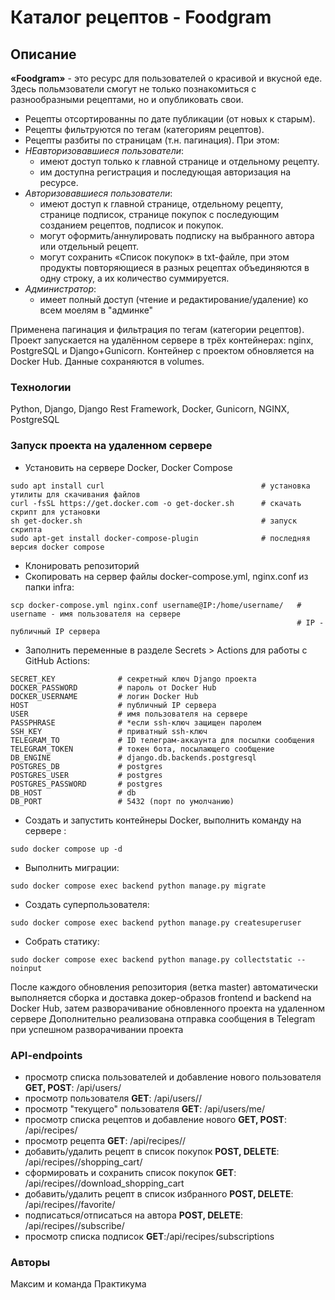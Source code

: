 # **Каталог рецептов - Foodgram**

## Описание

**«Foodgram»** - это ресурс для пользователей о красивой и вкусной еде. Здесь польмзователи смогут не только познакомиться с разнообразными рецептами, но и  опубликовать свои. 
- Рецепты отсортированны по дате публикации (от новых к старым).
- Рецепты фильтруются по тегам (категориям рецептов).
- Рецепты разбиты по страницам (т.н. пагинация).
При этом:
- _НЕавторизовавшиеся пользователи_:
  * имеют доступ только к главной странице и отдельному рецепту.
  * им доступна регистрация и последующая авторизация на ресурсе.
- _Авторизовавшиеся пользователи_:
  * имеют доступ к главной странице, отдельному рецепту, странице подписок, странице покупок с последующим созданием рецептов, подписок и покупок.
  * могут оформить/аннулировать подписку на выбранного автора или отдельный рецепт.
  * могут сохранить «Список покупок» в txt-файле, при этом продукты повторяющиеся в разных рецептах объединяются в одну строку, а их количество суммируется.
- _Администратор_:
  * имеет полный доступ (чтение и редактирование/удаление) ко всем моелям в "админке"

Применена пагинация и фильтрация по тегам (категории рецептов).
Проект запускается на удалённом сервере в трёх контейнерах: nginx, PostgreSQL и Django+Gunicorn. Контейнер с проектом обновляется на Docker Hub.
Данные сохраняются в volumes.
 
### Технологии
Python, Django, Django Rest Framework, Docker, Gunicorn, NGINX, PostgreSQL

### Запуск проекта на удаленном сервере
- Установить на сервере Docker, Docker Compose
```
sudo apt install curl                                   # установка утилиты для скачивания файлов
curl -fsSL https://get.docker.com -o get-docker.sh      # скачать скрипт для установки
sh get-docker.sh                                        # запуск скрипта
sudo apt-get install docker-compose-plugin              # последняя версия docker compose
```
- Клонировать репозиторий
- Скопировать на сервер файлы docker-compose.yml, nginx.conf из папки infra:
```
scp docker-compose.yml nginx.conf username@IP:/home/username/   # username - имя пользователя на сервере
                                                                # IP - публичный IP сервера
```
- Заполнить переменные в разделе Secrets > Actions для работы с GitHub Actions:
```
SECRET_KEY              # секретный ключ Django проекта
DOCKER_PASSWORD         # пароль от Docker Hub
DOCKER_USERNAME         # логин Docker Hub
HOST                    # публичный IP сервера
USER                    # имя пользователя на сервере
PASSPHRASE              # *если ssh-ключ защищен паролем
SSH_KEY                 # приватный ssh-ключ
TELEGRAM_TO             # ID телеграм-аккаунта для посылки сообщения
TELEGRAM_TOKEN          # токен бота, посылающего сообщение
DB_ENGINE               # django.db.backends.postgresql
POSTGRES_DB             # postgres
POSTGRES_USER           # postgres
POSTGRES_PASSWORD       # postgres
DB_HOST                 # db
DB_PORT                 # 5432 (порт по умолчанию)
```
- Создать и запустить контейнеры Docker, выполнить команду на сервере :
```
sudo docker compose up -d
```
- Выполнить миграции:
```
sudo docker compose exec backend python manage.py migrate
```
- Создать суперпользователя:
```
sudo docker compose exec backend python manage.py createsuperuser
```
- Собрать статику:
```
sudo docker compose exec backend python manage.py collectstatic --noinput
```

После каждого обновления репозитория (ветка master) автоматически выполняется
сборка и доставка докер-образов frontend и backend на Docker Hub, затем
разворачивание обновленного проекта на удаленном сервере
Дополнительно реализована отправка сообщения в Telegram при успешном
разворачивании проекта


### API-endpoints

- просмотр списка пользователей и добавление нового пользователя **GET, POST**: /api/users/
- просмотр пользователя **GET**: /api/users/<id>/
- просмотр "текущего" пользователя **GET**: /api/users/me/
- просмотр списка рецептов и добавление нового **GET, POST**: /api/recipes/
- просмотр рецепта **GET**: /api/recipes/<id>/
- добавить/удалить рецепт в список покупок **POST, DELETE**: /api/recipes/<id>/shopping_cart/
- сформировать и сохранить список покупок **GET**: /api/recipes/<id>/download_shopping_cart
- добавить/удалить рецепт в список избранного **POST, DELETE**: /api/recipes/<id>/favorite/
- подписаться/отписаться на автора **POST, DELETE**: /api/recipes/<id>/subscribe/
- просмотр списка подписок **GET**:/api/recipes/subscriptions

### Авторы
Максим и команда Практикума
